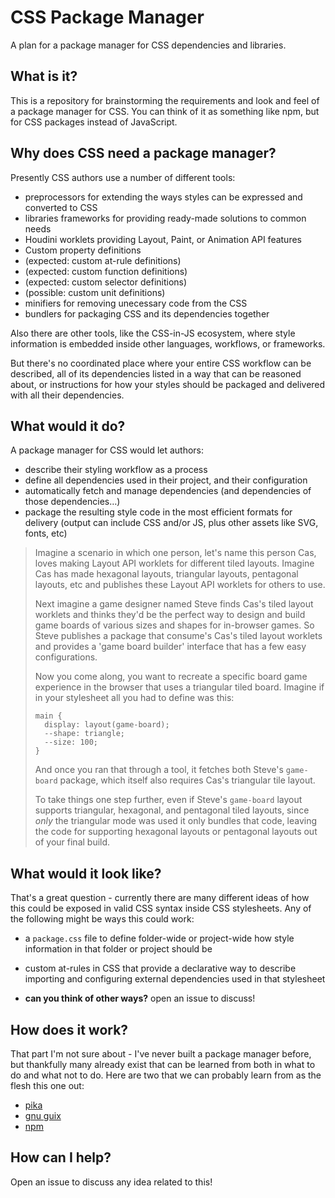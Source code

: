 # CSS Package Manager

A plan for a package manager for CSS dependencies and libraries.

## What is it?

This is a repository for brainstorming the requirements and look and feel of a package manager for CSS. You can think of it as something like npm, but for CSS packages instead of JavaScript.

## Why does CSS need a package manager?

Presently CSS authors use a number of different tools:

- preprocessors for extending the ways styles can be expressed and converted to CSS
- libraries frameworks for providing ready-made solutions to common needs
- Houdini worklets providing Layout, Paint, or Animation API features
- Custom property definitions
- (expected: custom at-rule definitions)
- (expected: custom function definitions)
- (expected: custom selector definitions)
- (possible: custom unit definitions)
- minifiers for removing unecessary code from the CSS
- bundlers for packaging CSS and its dependencies together

Also there are other tools, like the CSS-in-JS ecosystem, where style information is embedded inside other languages, workflows, or frameworks.

But there's no coordinated place where your entire CSS workflow can be described, all of its dependencies listed in a way that can be reasoned about, or instructions for how your styles should be packaged and delivered with all their dependencies.

## What would it do?

A package manager for CSS would let authors:

- describe their styling workflow as a process
- define all dependencies used in their project, and their configuration
- automatically fetch and manage dependencies (and dependencies of those dependencies…)
- package the resulting style code in the most efficient formats for delivery (output can include CSS and/or JS, plus other assets like SVG, fonts, etc)

> Imagine a scenario in which one person, let's name this person Cas, loves making Layout API worklets for different tiled layouts. Imagine Cas has made hexagonal layouts, triangular layouts, pentagonal layouts, etc and publishes these Layout API worklets for others to use.
> 
> Next imagine a game designer named Steve finds Cas's tiled layout worklets and thinks they'd be the perfect way to design and build game boards of various sizes and shapes for in-browser games. So Steve publishes a package that consume's Cas's tiled layout worklets and provides a 'game board builder' interface that has  a few easy configurations.
>
> Now you come along, you want to recreate a specific board game experience in the browser that uses a triangular tiled board. Imagine if in your stylesheet all you had to define was this:
>
> ```
> main {
>   display: layout(game-board);
>   --shape: triangle;
>   --size: 100;
> }
> ```
> And once you ran that through a tool, it fetches both Steve's `game-board` package, which itself also requires Cas's triangular tile layout.
>
> To take things one step further, even if Steve's `game-board` layout supports triangular, hexagonal, and pentagonal tiled layouts, since _only_ the triangular mode was used it only bundles that code, leaving the code for supporting hexagonal layouts or pentagonal layouts out of your final build.

## What would it look like?

That's a great question - currently there are many different ideas of how this could be exposed in valid CSS syntax inside CSS stylesheets. Any of the following might be ways this could work:

- a `package.css` file to define folder-wide or project-wide how style information in that folder or project should be

- custom at-rules in CSS that provide a declarative way to describe importing and configuring external dependencies used in that stylesheet

- **can you think of other ways?** open an issue to discuss!

## How does it work?

That part I'm not sure about - I've never built a package manager before, but thankfully many already exist that can be learned from both in what to do and what not to do. Here are two that we can probably learn from as the flesh this one out:

- [pika](https://pika.dev/)
- [gnu guix](http://guix.gnu.org/)
- [npm](https://www.npmjs.com/)

## How can I help?

Open an issue to discuss any idea related to this!
